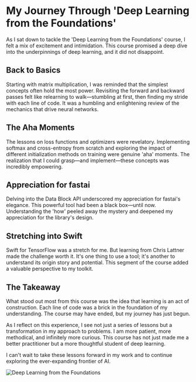 # My Journey Through 'Deep Learning from the Foundations'

As I sat down to tackle the 'Deep Learning from the Foundations' course, I felt a mix of excitement and intimidation. This course promised a deep dive into the underpinnings of deep learning, and it did not disappoint.

## Back to Basics

Starting with matrix multiplication, I was reminded that the simplest concepts often hold the most power. Revisiting the forward and backward passes felt like relearning to walk—stumbling at first, then finding my stride with each line of code. It was a humbling and enlightening review of the mechanics that drive neural networks.

## The Aha Moments

The lessons on loss functions and optimizers were revelatory. Implementing softmax and cross-entropy from scratch and exploring the impact of different initialization methods on training were genuine 'aha' moments. The realization that I could grasp—and implement—these concepts was incredibly empowering.

## Appreciation for fastai

Delving into the Data Block API underscored my appreciation for fastai's elegance. This powerful tool had been a black box—until now. Understanding the 'how' peeled away the mystery and deepened my appreciation for the library's design.

## Stretching into Swift

Swift for TensorFlow was a stretch for me. But learning from Chris Lattner made the challenge worth it. It's one thing to use a tool; it's another to understand its origin story and potential. This segment of the course added a valuable perspective to my toolkit.

## The Takeaway

What stood out most from this course was the idea that learning is an act of construction. Each line of code was a brick in the foundation of my understanding. The course may have ended, but my journey has just begun.

As I reflect on this experience, I see not just a series of lessons but a transformation in my approach to problems. I am more patient, more methodical, and infinitely more curious. This course has not just made me a better practitioner but a more thoughtful student of deep learning.

I can't wait to take these lessons forward in my work and to continue exploring the ever-expanding frontier of AI.

![Deep Learning from the Foundations](path/to/course_completion_image.png)
